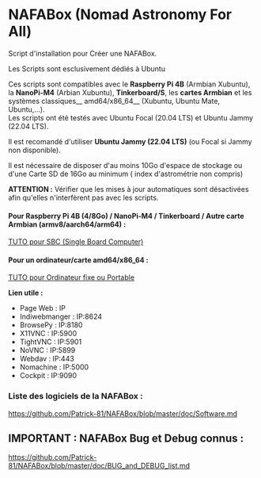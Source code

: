 # NAFABox (Nomad Astronomy For All)

Script d'installation pour Créer une NAFABox.

Les Scripts sont esclusivement dédiés à Ubuntu

Ces scripts sont compatibles avec le __Raspberry Pi 4B__ (Armbian Xubuntu), la __NanoPi-M4__ (Arbian Xubuntu), __Tinkerboard/S__, les __cartes Armbian__ et les systèmes classiques__ amd64/x86_64__ (Xubuntu, Ubuntu Mate, Ubuntu,...).   
Les scripts ont été testés avec Ubuntu Focal (20.04 LTS) et Ubuntu Jammy (22.04 LTS).  

Il est recomandé d'utiliser **Ubuntu Jammy (22.04 LTS)** (ou Focal si Jammy non disponible).

Il est nécessaire de disposer d'au moins 10Go d'espace de stockage ou d'une Carte SD de 16Go au minimum ( index d'astrométrie non compris)  

**ATTENTION :** Vérifier que les mises à jour automatiques sont désactivées afin qu'elles n'interfèrent pas avec les scripts.


#### Pour Raspberry Pi 4B (4/8Go) / NanoPi-M4 / Tinkerboard / Autre carte Armbian (armv8/aarch64/arm64) :     
[TUTO pour SBC (Single Board Computer)](https://github.com/Patrick-81/NAFABox/blob/master/doc/SBC.md)    

#### Pour un ordinateur/carte amd64/x86_64 :    
[TUTO pour Ordinateur fixe ou Portable](https://github.com/Patrick-81/NAFABox/blob/master/doc/amd64.md)     


__Lien utile :__

- Page Web : IP
- Indiwebmanger : IP:8624
- BrowsePy : IP:8180
- X11VNC : IP:5900
- TightVNC : IP:5901
- NoVNC : IP:5899
- Webdav : IP:443
- Nomachine : IP:5000
- Cockpit : IP:9090


### Liste des logiciels de la NAFABox :   
https://github.com/Patrick-81/NAFABox/blob/master/doc/Software.md

## IMPORTANT : NAFABox Bug et Debug connus :
https://github.com/Patrick-81/NAFABox/blob/master/doc/BUG_and_DEBUG_list.md
